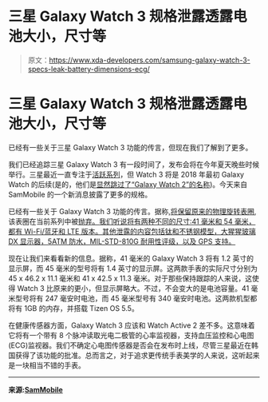 # 三星 Galaxy Watch 3 规格泄露透露电池大小，尺寸等

> 原文：<https://www.xda-developers.com/samsung-galaxy-watch-3-specs-leak-battery-dimensions-ecg/>

# 三星 Galaxy Watch 3 规格泄露透露电池大小，尺寸等

已经有一些关于三星 Galaxy Watch 3 功能的传言，但现在我们了解到了更多。

我们已经追踪三星 Galaxy Watch 3 有一段时间了，发布会将在今年夏天晚些时候举行。三星最近一直专注于[活跃系列](https://www.xda-developers.com/samsung-galaxy-watch-active-2-ecg-monitoring-approved-south-korea/)，但 Watch 3 将是 2018 年最初 Galaxy Watch 的后续(是的，他们是[显然跳过了“Galaxy Watch 2”的名称](https://www.xda-developers.com/samsung-skip-galaxy-watch-2-galaxy-watch-3/))。今天来自 SamMobile 的一个新消息披露了更多的规格。

已经有一些关于 Galaxy Watch 3 功能的传言。据称,[将保留原来的物理旋转表圈](https://www.xda-developers.com/samsung-galaxy-watch-rotating-bezel-ecg-blood-pressure/),该表圈在当前系列中被[抛弃。我们听说将有两种不同的尺寸:41 毫米和 54 毫米，都有 Wi-Fi/蓝牙和 LTE 版本。其他泄露的内容包括钛和不锈钢模型，大猩猩玻璃 DX 显示器，5ATM 防水，MIL-STD-810G 耐用性评级，以及 GPS 支持。](https://www.xda-developers.com/samsung-galaxy-watch-active-galaxy-buds-galaxy-fit-official/)

现在让我们来看看新的信息。据称，41 毫米的 Galaxy Watch 3 将有 1.2 英寸的显示屏，而 45 毫米的型号将有 1.4 英寸的显示屏。这两款手表的实际尺寸分别为 45 x 46.2 x 11.1 毫米和 41 x 42.5 x 11.3 毫米。对于那些保持跟踪的人来说，这使得 Watch 3 比原来的更小，但显示屏略大。不过，不会变大的是电池容量。41 毫米型号将有 247 毫安时电池，而 45 毫米型号有 340 毫安时电池。这两款机型都将有 1GB 的内存，并搭载 Tizen OS 5.5。

在健康传感器方面，Galaxy Watch 3 应该和 Watch Active 2 差不多。这意味着它将有一个带有 8 个脉冲读取光电二极管的心率监视器，支持血压监控和心电图(ECG)监视器。我们不确定心电图传感器是否会在发布时上线，尽管三星最近在韩国获得了该功能的批准。总而言之，对于追求更传统手表美学的人来说，这听起来是一块相当不错的手表。

* * *

**来源:[SamMobile](https://www.sammobile.com/news/exclusive-galaxy-watch-3-specifications/)**